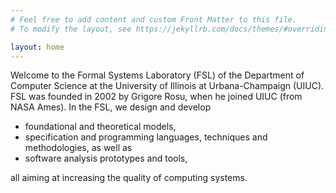 ```yaml
---
# Feel free to add content and custom Front Matter to this file.
# To modify the layout, see https://jekyllrb.com/docs/themes/#overriding-theme-defaults

layout: home
---
```


Welcome to the Formal Systems Laboratory (FSL) of the Department of Computer
Science at the University of Illinois at Urbana-Champaign (UIUC). FSL was
founded in 2002 by Grigore Rosu, when he joined UIUC (from NASA Ames). In the
FSL, we design and develop

-   foundational and theoretical models,
-   specification and programming languages, techniques and methodologies,
    as well as
-   software analysis prototypes and tools,

all aiming at increasing the quality of computing systems. 
